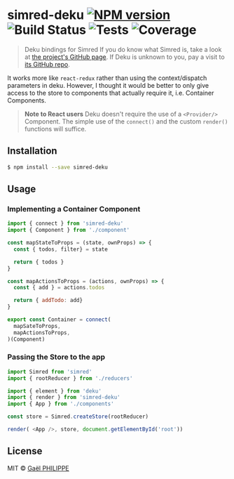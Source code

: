 # simred-deku [![NPM version](https://badge.fury.io/js/simred-deku.svg)](https://npmjs.org/package/simred-deku) ![Build Status](https://img.shields.io/badge/build-passing-brightgreen.svg) ![Tests](https://img.shields.io/badge/tests-2%2F2-brightgreen.svg) ![Coverage](https://img.shields.io/badge/coverage-100%25-brightgreen.svg)

> Deku bindings for Simred
If you do know what Simred is, take a look at [the project's GitHub page](https://github.com/gaelph/simred).
If Deku is unknown to you, pay a visit to [its GitHub repo](https://github.com/anthonyshort/deku).

It works more like `react-redux` rather than using the context/dispatch parameters in deku.
However, I thought it would be better to only give access to the store to components that
actually require it, i.e. Container Components.

> **Note to React users**
> Deku doesn't require the use of a `<Provider/>` Component.
> The simple use of the `connect()` and the custom `render()` functions will suffice. 

## Installation

```sh
$ npm install --save simred-deku
```

## Usage

### Implementing a Container Component
```js
import { connect } from 'simred-deku'
import { Component } from './component'

const mapStateToProps = (state, ownProps) => {
  const { todos, filter} = state

  return { todos }
}

const mapActionsToProps = (actions, ownProps) => {
  const { add } = actions.todos

  return { addTodo: add}
}

export const Container = connect(
  mapSateToProps,
  mapActionsToProps,
)(Component)
```

### Passing the Store to the app
```js
import Simred from 'simred'
import { rootReducer } from './reducers'

import { element } from 'deku'
import { render } from 'simred-deku'
import { App } from './components'

const store = Simred.createStore(rootReducer)

render( <App />, store, document.getElementById('root'))
```

## License

MIT © [Gaël PHILIPPE](https://github.com/gaelph)
